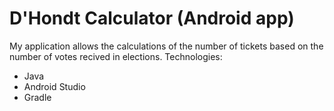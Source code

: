 # D'Hondt Calculator (Android app)

My application allows the calculations of the number of tickets based on the number of votes recived in elections. Technologies:
* Java 
* Android Studio
* Gradle

